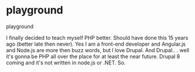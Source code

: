 # playground
playground

I finally decided to teach myself PHP better. Should have done this 15 years ago (better late then never). Yes I am a front-end developer and Angular.js and Node.js are more then buzz words, but I love Drupal. And Drupal.. . well it's gonna be PHP all over the place for at least the near future. Drupal 8 coming and it's not written in node.js or .NET. So.
